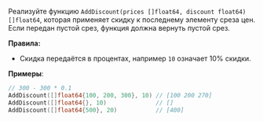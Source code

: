 Реализуйте функцию `AddDiscount(prices []float64, discount float64) []float64`, которая применяет скидку к последнему элементу среза цен.  
Если передан пустой срез, функция должна вернуть пустой срез.

**Правила:**

- Скидка передаётся в процентах, например `10` означает 10% скидки.

**Примеры**:

```go
// 300 - 300 * 0.1
AddDiscount([]float64{100, 200, 300}, 10) // [100 200 270]
AddDiscount([]float64{}, 10)              // []
AddDiscount([]float64{500}, 20)           // [400]
```
